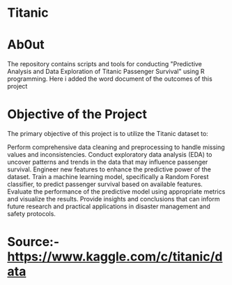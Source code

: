 # Titanic
# Ab0ut
The repository contains scripts and tools for conducting "Predictive Analysis and Data Exploration of Titanic Passenger Survival" using R programming. Here i added the word document of the 
outcomes of this project
# Objective of the Project
The primary objective of this project is to utilize the Titanic dataset to:

Perform comprehensive data cleaning and preprocessing to handle missing values and inconsistencies.
Conduct exploratory data analysis (EDA) to uncover patterns and trends in the data that may influence passenger survival.
Engineer new features to enhance the predictive power of the dataset.
Train a machine learning model, specifically a Random Forest classifier, to predict passenger survival based on available features.
Evaluate the performance of the predictive model using appropriate metrics and visualize the results.
Provide insights and conclusions that can inform future research and practical applications in disaster management and safety protocols.

# Source:- https://www.kaggle.com/c/titanic/data
